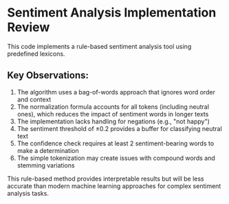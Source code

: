 # Sentiment Analysis Implementation Review

This code implements a rule-based sentiment analysis tool using predefined lexicons. 

## Key Observations:

1. The algorithm uses a bag-of-words approach that ignores word order and context
2. The normalization formula accounts for all tokens (including neutral ones), which reduces the impact of sentiment words in longer texts
3. The implementation lacks handling for negations (e.g., "not happy")
4. The sentiment threshold of ±0.2 provides a buffer for classifying neutral text
5. The confidence check requires at least 2 sentiment-bearing words to make a determination
6. The simple tokenization may create issues with compound words and stemming variations

This rule-based method provides interpretable results but will be less accurate than modern machine learning approaches for complex sentiment analysis tasks.
